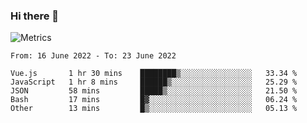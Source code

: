 ### Hi there 👋

![Metrics](https://github.com/radoapx/radoapx/blob/main/github-metrics.svg)

<!--START_SECTION:waka-->

```text
From: 16 June 2022 - To: 23 June 2022

Vue.js       1 hr 30 mins    ████████▒░░░░░░░░░░░░░░░░   33.34 %
JavaScript   1 hr 8 mins     ██████▒░░░░░░░░░░░░░░░░░░   25.29 %
JSON         58 mins         █████▒░░░░░░░░░░░░░░░░░░░   21.50 %
Bash         17 mins         █▓░░░░░░░░░░░░░░░░░░░░░░░   06.24 %
Other        13 mins         █▒░░░░░░░░░░░░░░░░░░░░░░░   05.13 %
```

<!--END_SECTION:waka-->

<!--
**radoapx/radoapx** is a ✨ _special_ ✨ repository because its `README.md` (this file) appears on your GitHub profile.

Here are some ideas to get you started:

- 🔭 I’m currently working on ...
- 🌱 I’m currently learning ...
- 👯 I’m looking to collaborate on ...
- 🤔 I’m looking for help with ...
- 💬 Ask me about ...
- 📫 How to reach me: ...
- 😄 Pronouns: ...
- ⚡ Fun fact: ...
-->
